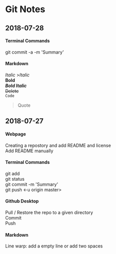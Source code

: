 # Git Notes

## 2018-07-28  

#### Terminal Commands

git commit -a -m 'Summary'  

#### Markdown

*Italic* >*Italic*  
**Bold**  
***Bold Italic***  
~~Delete~~  
`Code`  
>Quote  


## 2018-07-27  

#### Webpage

Creating a repostory and add README and license  
Add README manually  

#### Terminal Commands

git add  
git status  
git commit -m 'Summary'  
git push <-u origin master>  

#### Github Desktop

Pull / Restore the repo to a given directory  
Commit  
Push  

#### Markdown

Line warp: add a empty line or add two spaces  